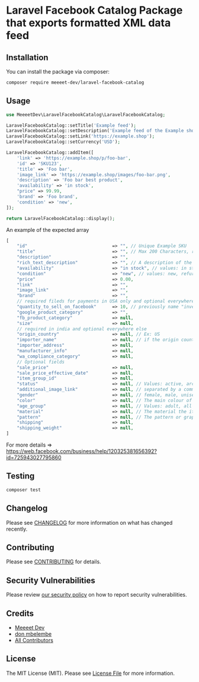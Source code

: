 # Laravel Facebook Catalog Package that exports formatted XML data feed

## Installation

You can install the package via composer:

```bash
composer require meeeet-dev/laravel-facebook-catalog
```

## Usage

```php
use MeeeetDev\LaravelFacebookCatalog\LaravelFacebookCatalog;

LaravelFacebookCatalog::setTitle('Example feed');
LaravelFacebookCatalog::setDescription('Example feed of the Example shop');
LaravelFacebookCatalog::setLink('https://example.shop');
LaravelFacebookCatalog::setCurrency('USD');

LaravelFacebookCatalog::addItem([
    'link' => 'https://example.shop/p/foo-bar',
    'id' => 'SKU123',
    'title' => 'Foo bar',
    'image_link' => 'https://example.shop/images/foo-bar.png',
    'description' => 'Foo bar best product',
    'availability' => 'in stock',
    "price" => 99.99,
    'brand' => 'Foo brand',
    'condition' => 'new',
]);

return LaravelFacebookCatalog::display();
```

An example of the expected array

```php
[
    "id" 	            		        => "", // Unique Example SKU
    "title" 	            		    => "", // Max 200 Characters, recommend 65 maximum
    "description"            	        => "",
    "rich_text_description"             => "", // A description of the item containing rich text (HTML) formatting
    "availability"           	        => "in stock", // values: in stock, out of stock
    "condition" 	            	    => "new", // values: new, refurbished, used
    "price" 		            	    => 0.00,
    "link"		                        => "",
    "image_link"		                => "",
    "brand" 		            	    => "",
    // required fileds for payments in USA only and optional everywhere else
    "quantity_to_sell_on_facebook"      => 10, // previously name "inventory"
    "google_product_category"           => "",
    "fb_product_category"               => null,
    "size"                              => null,
    // required in india and optional everywhere else
    "origin_country"                    => null, // Ex: US
    "importer_name"                     => null, // if the origin country is not INDIA
    "importer_address"                  => null,
    "manufacturer_info"                 => null,
    "wa_compliance_category"            => null,
    // Optional fields
    "sale_price"                        => null,
    "sale_price_effective_date"         => null,
    "item_group_id"                     => null,
    "status"                            => null, // Values: active, archived (or staging)
    "additional_image_link"             => null, // separated by a comma (,), semicolon (;), space ( ) or vertical bar (|)
    "gender"                            => null, // female, male, unisex
    "color"                             => null, // The main colour of the item. Describe the colour in words, not a hex code. Character limit: 200.
    "age_group"                         => null, // Values: adult, all ages, teen, kids, toddler, infant, newborn.
    "material" 	                        => null, // The material the item is made from, such as cotton, polyester, denim or leather
    "pattern"	                        => null, // The pattern or graphic print on the item
    "shipping"                          => null,
    "shipping_weight"                   => null,
]
```
For more details => https://web.facebook.com/business/help/120325381656392?id=725943027795860

## Testing

```bash
composer test
```

## Changelog

Please see [CHANGELOG](CHANGELOG.md) for more information on what has changed recently.

## Contributing

Please see [CONTRIBUTING](CONTRIBUTING.md) for details.

## Security Vulnerabilities

Please review [our security policy](../../security/policy) on how to report security vulnerabilities.

## Credits

- [Meeeet Dev](https://github.com/meeeet-dev)
- [don mbelembe](https://github.com/donmbelembe)
- [All Contributors](../../contributors)

## License

The MIT License (MIT). Please see [License File](LICENSE.md) for more information.
